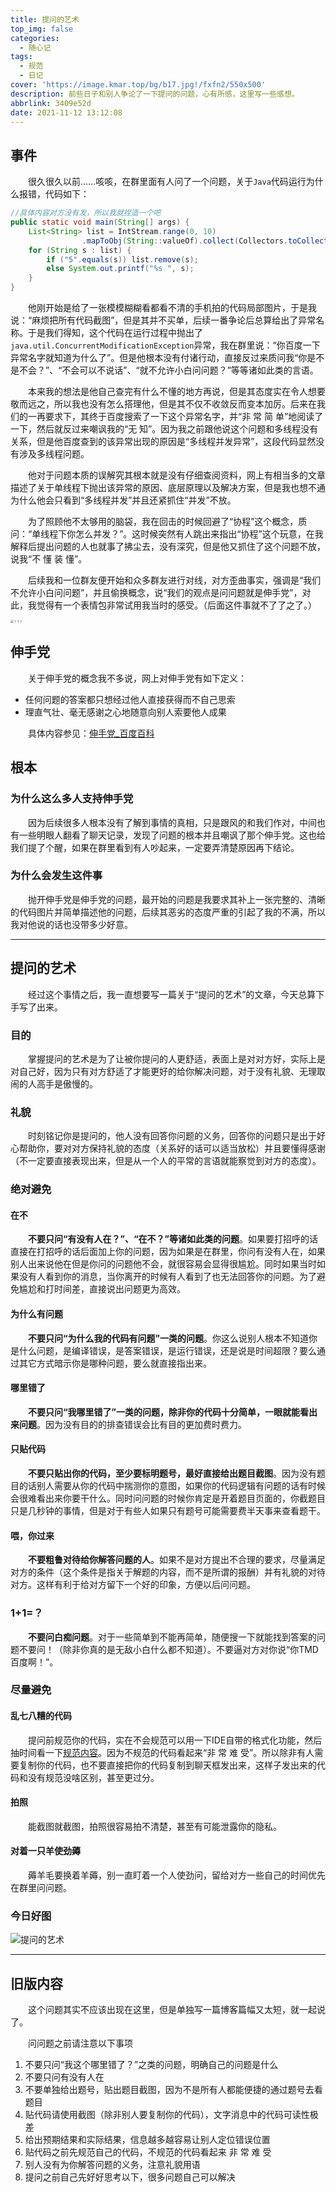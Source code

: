 ```yaml
---
title: 提问的艺术
top_img: false
categories:
  - 随心记
tags:
  - 规范
  - 日记
cover: 'https://image.kmar.top/bg/b17.jpg!/fxfn2/550x500'
description: 前些日子和别人争论了一下提问的问题，心有所感，这里写一些感想。
abbrlink: 3409e52d
date: 2021-11-12 13:12:08
---
```


## 事件

&emsp;&emsp;很久很久以前……咳咳，在群里面有人问了一个问题，关于`Java`代码运行为什么报错，代码如下：

```java
//具体内容对方没有发，所以我就捏造一个吧
public static void main(String[] args) {
    List<String> list = IntStream.range(0, 10)
                .mapToObj(String::valueOf).collect(Collectors.toCollection(LinkedList::new));
    for (String s : list) {
        if ("5".equals(s)) list.remove(s);
        else System.out.printf("%s ", s);
    }
}
```

&emsp;&emsp;他刚开始是给了一张模模糊糊看都看不清的手机拍的代码局部图片，于是我说：“麻烦把所有代码截图”，但是其并不买单，后续一番争论后总算给出了异常名称。于是我们得知，这个代码在运行过程中抛出了`java.util.ConcurrentModificationException`异常，我在群里说：“你百度一下异常名字就知道为什么了”。但是他根本没有付诸行动，直接反过来质问我“你是不是不会？”、“不会可以不说话”、“就不允许小白问问题？”等等诸如此类的言语。

&emsp;&emsp;本来我的想法是他自己查完有什么不懂的地方再说，但是其态度实在令人想要敬而远之，所以我也没有怎么搭理他，但是其不仅不收敛反而变本加厉。后来在我们的一再要求下，其终于百度搜索了一下这个异常名字，并“非 常 简 单”地阅读了一下，然后就反过来嘲讽我的“无 知”。因为我之前跟他说这个问题和多线程没有关系，但是他百度查到的该异常出现的原因是“多线程并发异常”，这段代码显然没有涉及多线程问题。

&emsp;&emsp;他对于问题本质的误解究其根本就是没有仔细查阅资料，网上有相当多的文章描述了关于单线程下抛出该异常的原因、底层原理以及解决方案，但是我也想不通为什么他会只看到“多线程并发”并且还紧抓住“并发”不放。

&emsp;&emsp;为了照顾他不太够用的脑袋，我在回击的时候回避了“协程”这个概念，质问：“单线程下你怎么并发？”。这时候突然有人跳出来指出“协程”这个玩意，在我解释后提出问题的人也就事了拂尘去，没有深究，但是他又抓住了这个问题不放，说我“不 懂 装 懂”。

&emsp;&emsp;后续我和一位群友便开始和众多群友进行对线，对方歪曲事实，强调是“我们不允许小白问问题”，并且偷换概念，说“我们的观点是问问题就是伸手党”，对此，我觉得有一个表情包非常试用我当时的感受。（后面这件事就不了了之了。）

<img src="https://image.kmar.top/askart/？.jpg" alt="？？？" style="zoom: 33%;" />

## 伸手党

&emsp;&emsp;关于伸手党的概念我不多说，网上对伸手党有如下定义：

<ul>
    <li>任何问题的答案都只想经过他人直接获得而不自己思索</li>
    <li>理直气壮、毫无感谢之心地随意向别人索要他人成果</li>
</ul>

&emsp;&emsp;具体内容参见：[伸手党_百度百科](https://baike.baidu.com/item/伸手党/4771601)

## 根本

### 为什么这么多人支持伸手党

&emsp;&emsp;因为后续很多人根本没有了解到事情的真相，只是跟风的和我们作对，中间也有一些明眼人翻看了聊天记录，发现了问题的根本并且嘲讽了那个伸手党。这也给我们提了个醒，如果在群里看到有人吵起来，一定要弄清楚原因再下结论。

### 为什么会发生这件事

&emsp;&emsp;抛开伸手党是伸手党的问题，最开始的问题是我要求其补上一张完整的、清晰的代码图片并简单描述他的问题，后续其恶劣的态度严重的引起了我的不满，所以我对他说的话也没带多少好意。

---

## 提问的艺术

&emsp;&emsp;经过这个事情之后，我一直想要写一篇关于“提问的艺术”的文章，今天总算下手写了出来。

### 目的

&emsp;&emsp;掌握提问的艺术是为了让被你提问的人更舒适，表面上是对对方好，实际上是对自己好，因为只有对方舒适了才能更好的给你解决问题，对于没有礼貌、无理取闹的人高手是傲慢的。

### 礼貌

&emsp;&emsp;时刻铭记你是提问的，他人没有回答你问题的义务，回答你的问题只是出于好心帮助你，要对对方保持礼貌的态度（关系好的话可以适当放松）并且要懂得感谢（不一定要直接表现出来，但是从一个人的平常的言语就能察觉到对方的态度）。

### 绝对避免

#### 在不

&emsp;&emsp;**不要只问“有没有人在？”、“在不？”等诸如此类的问题**。如果要打招呼的话直接在打招呼的话后面加上你的问题，因为如果是在群里，你问有没有人在，如果别人出来说他在但是你问的问题他不会，就很容易会显得很尴尬。同时如果当时如果没有人看到你的消息，当你离开的时候有人看到了也无法回答你的问题。为了避免尴尬和打时间差，直接说出问题更为高效。

#### 为什么有问题

&emsp;&emsp;**不要只问“为什么我的代码有问题”一类的问题**。你这么说别人根本不知道你是什么问题，是编译错误，是答案错误，是运行错误，还是说是时间超限？要么通过其它方式暗示你是哪种问题，要么就直接指出来。

#### 哪里错了

&emsp;&emsp;**不要只问“我哪里错了”一类的问题，除非你的代码十分简单，一眼就能看出来问题**。因为没有目的的排查错误会比有目的更加费时费力。

#### 只贴代码

&emsp;&emsp;**不要只贴出你的代码，至少要标明题号，最好直接给出题目截图**。因为没有题目的话别人需要从你的代码中揣测你的意图，如果你的代码逻辑有问题的话有时候会很难看出来你要干什么。同时问问题的时候你肯定是开着题目页面的，你截题目只是几秒钟的事情，但是对于有些人如果只有题号可能需要费半天事来查看题干。

#### 喂，你过来

&emsp;&emsp;**不要粗鲁对待给你解答问题的人**。如果不是对方提出不合理的要求，尽量满足对方的条件（这个条件是指关于解题的内容，而不是所谓的报酬）并有礼貌的对待对方。这样有利于给对方留下一个好的印象，方便以后问问题。

### 1+1=？

&emsp;&emsp;**不要问白痴问题**。对于一些简单到不能再简单，随便搜一下就能找到答案的问题不要问！（除非你真的是无敌小白什么都不知道）。不要逼对方对你说“你TMD百度啊！”。

### 尽量避免

#### 乱七八糟的代码

&emsp;&emsp;提问前规范你的代码，实在不会规范可以用一下IDE自带的格式化功能，然后抽时间看一下[规范内容](https://kmar.top/c_standard)。因为不规范的代码看起来“非 常 难 受”。所以除非有人需要复制你的代码，也不要直接把你的代码复制到聊天框发出来，这样子发出来的代码和没有规范没啥区别，甚至更过分。

#### 拍照

&emsp;&emsp;能截图就截图，拍照很容易拍不清楚，甚至有可能泄露你的隐私。

#### 对着一只羊使劲薅

&emsp;&emsp;薅羊毛要换着羊薅，别一直盯着一个人使劲问，留给对方一些自己的时间优先在群里问问题。

### 今日好图

![提问的艺术](https://image.kmar.top/askart/issue.png)

---

## 旧版内容

&emsp;&emsp;这个问题其实不应该出现在这里，但是单独写一篇博客篇幅又太短，就一起说了。

&emsp;&emsp;问问题之前请注意以下事项

<ol>
    <li>不要只问“我这个哪里错了？”之类的问题，明确自己的问题是什么</li>
    <li>不要只问有没有人在</li>
    <li>不要单独给出题号，贴出题目截图，因为不是所有人都能便捷的通过题号去看题目</li>
    <li>贴代码请使用截图（除非别人要复制你的代码），文字消息中的代码可读性极差</li>
    <li>给出预期结果和实际结果，信息越多越容易让别人定位错误位置</li>
    <li>贴代码之前先规范自己的代码，不规范的代码看起来 非 常 难 受</li>
    <li>别人没有为你解答问题的义务，注意礼貌用语</li>
    <li>提问之前自己先好好思考以下，很多问题自己可以解决</li>
</ol>
